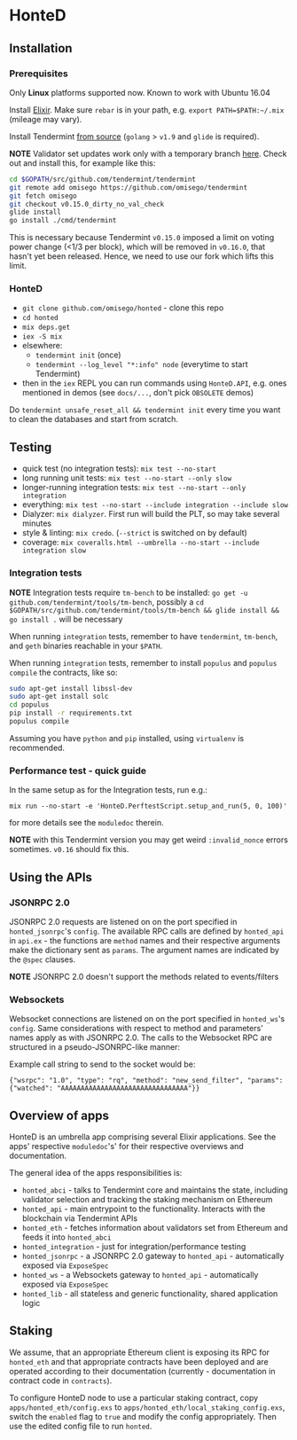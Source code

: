 # HonteD

## Installation

### Prerequisites

Only **Linux** platforms supported now. Known to work with Ubuntu 16.04

Install [Elixir](http://elixir-lang.github.io/install.html#unix-and-unix-like).
Make sure `rebar` is in your path, e.g. `export PATH=$PATH:~/.mix` (mileage may vary).

Install Tendermint [from source](https://tendermint.readthedocs.io/en/master/install.html#from-source) (`golang` > `v1.9` and `glide` is required).

**NOTE** Validator set updates work only with a temporary branch [here](https://github.com/omisego/tendermint/tree/v0.15.0_dirty_no_val_check).
Check out and install this, for example like this:

```bash
cd $GOPATH/src/github.com/tendermint/tendermint
git remote add omisego https://github.com/omisego/tendermint
git fetch omisego
git checkout v0.15.0_dirty_no_val_check
glide install
go install ./cmd/tendermint
```

This is necessary because Tendermint `v0.15.0` imposed a limit on voting power change (<1/3 per block),
which will be removed in `v0.16.0`, that hasn't yet been released.
Hence, we need to use our fork which lifts this limit.

### HonteD

  - `git clone github.com/omisego/honted` - clone this repo
  - `cd honted`
  - `mix deps.get`
  - `iex -S mix`
  - elsewhere:
    - `tendermint init` (once)
    - `tendermint --log_level "*:info" node` (everytime to start Tendermint)
  - then in the `iex` REPL you can run commands using `HonteD.API`, e.g. ones mentioned in demos (see `docs/...`, don't pick `OBSOLETE` demos)

Do `tendermint unsafe_reset_all && tendermint init` every time you want to clean the databases and start from scratch.

## Testing

 - quick test (no integration tests): `mix test --no-start`
 - long running unit tests: `mix test --no-start --only slow`
 - longer-running integration tests: `mix test --no-start --only integration`
 - everything: `mix test --no-start --include integration --include slow`
 - Dialyzer: `mix dialyzer`. First run will build the PLT, so may take several minutes
 - style & linting: `mix credo`. (`--strict` is switched on by default)
 - coverage: `mix coveralls.html --umbrella --no-start --include integration slow`

### Integration tests

**NOTE** Integration tests require `tm-bench` to be installed: `go get -u github.com/tendermint/tools/tm-bench`, possibly a `cd $GOPATH/src/github.com/tendermint/tools/tm-bench && glide install && go install .` will be necessary

When running `integration` tests, remember to have `tendermint`, `tm-bench`, and `geth` binaries reachable in your `$PATH`.

When running `integration` tests, remember to install `populus` and `populus compile` the contracts, like so:
```bash
sudo apt-get install libssl-dev
sudo apt-get install solc
cd populus
pip install -r requirements.txt
populus compile
```

Assuming you have `python` and `pip` installed, using `virtualenv` is recommended.

### Performance test - quick guide

In the same setup as for the Integration tests, run e.g.:
```
mix run --no-start -e 'HonteD.PerftestScript.setup_and_run(5, 0, 100)'
```

for more details see the `moduledoc` therein.

**NOTE** with this Tendermint version you may get weird `:invalid_nonce` errors sometimes.
`v0.16` should fix this.

## Using the APIs

### JSONRPC 2.0

JSONRPC 2.0 requests are listened on on the port specified in `honted_jsonrpc`'s `config`.
The available RPC calls are defined by `honted_api` in `api.ex` - the functions are `method` names and their respective arguments make the dictionary sent as `params`.
The argument names are indicated by the `@spec` clauses.

**NOTE** JSONRPC 2.0 doesn't support the methods related to events/filters

### Websockets

Websocket connections are listened on on the port specified in `honted_ws`'s `config`.
Same considerations with respect to method and parameters' names apply as with JSONRPC 2.0.
The calls to the Websocket RPC are structured in a pseudo-JSONRPC-like manner:

Example call string to send to the socket would be:
```
{"wsrpc": "1.0", "type": "rq", "method": "new_send_filter", "params": {"watched": "AAAAAAAAAAAAAAAAAAAAAAAAAAAAAAAA"}}
```

## Overview of apps

HonteD is an umbrella app comprising several Elixir applications.
See the apps' respective `moduledoc`'s' for their respective overviews and documentation.

The general idea of the apps responsibilities is:
  - `honted_abci` - talks to Tendermint core and maintains the state, including validator selection and tracking the staking mechanism on Ethereum
  - `honted_api` - main entrypoint to the functionality. Interacts with the blockchain via Tendermint APIs
  - `honted_eth` - fetches information about validators set from Ethereum and feeds it into `honted_abci`
  - `honted_integration` - just for integration/performance testing
  - `honted_jsonrpc` - a JSONRPC 2.0 gateway to `honted_api` - automatically exposed via `ExposeSpec`
  - `honted_ws` - a Websockets gateway to `honted_api` - automatically exposed via `ExposeSpec`
  - `honted_lib` - all stateless and generic functionality, shared application logic

## Staking

We assume, that an appropriate Ethereum client is exposing its RPC for `honted_eth`
and that appropriate contracts have been deployed and are operated according to their documentation
(currently - documentation in contract code in `contracts`).

To configure HonteD node to use a particular staking contract,
copy `apps/honted_eth/config.exs` to `apps/honted_eth/local_staking_config.exs`,
switch the `enabled` flag to `true` and modify the config appropriately.
Then use the edited config file to run `honted`.
